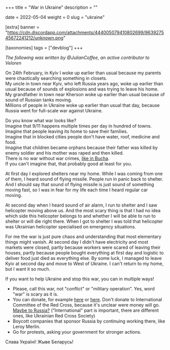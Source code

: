 +++
title = "War in Ukraine"
description = ""

date = 2022-05-04
weight = 0
slug = "ukraine"

[extra]
banner = "https://cdn.discordapp.com/attachments/444005079410802699/963927545672241212/unknown.png"

[taxonomies]
tags = ["devblog"]
+++

*The following was written by @JulianCoffee, an active contributor to Veloren*

On 24th February, in Kyiv I woke up earlier than usual because my parents were
chaotically searching something in closets.</br>
My uncle in town near Kyiv, who left
Russia years ago, woke up earlier than usual because of sounds of explosions and
was trying to leave his home.</br>
My grandfather in town near Kherson woke up
earlier than usual because of sound of Russian tanks moving.</br>
Millions of people
in Ukraine woke up earlier than usual that day, because Russia went for
full-scale war against Ukraine.

Do you know what war looks like?</br>
Imagine that 9/11 happens multiple times per
day in hundred of towns.</br>
Imagine that people leaving its home to save their
families.</br>
Imagine that in blocked cities people don't have water, roof, medicine
and food.</br>
Imagine that children became orphans because their father was killed
by enemy soldier and his mother was raped and then killed.</br>
There is no war
without war crimes, [like in Bucha](https://youtu.be/oJHhB85huXQ).</br>
If you can't
imagine that, that probably good at least for you.

At first day I explored shelters near my home. While I was coming from one of
them, I heard sound of flying missile. People run in panic back to shelter. And
I should say that sound of flying missile is just sound of something moving
fast, so I was in fear for my life each time I heard regular car moving.

At
second day when I heard sound of air alarm, I run to shelter and I saw
helicopter moving above us. And the most scary thing is that I had no idea which
side this helicopter belongs to and whether I will be able to run to shelter or
will die right there. When I got to shelter I was told that helicopter was
Ukrainian helicopter specialised on emergency situations.

For me the war is just
pure chaos and understanding that most elementary things might vanish. At second
day I didn't have electricity and most markets were closed, partly because
workers were scared of leaving their houses, partly because people bought
everything at first day and logistic to deliver food just died as everything
else. By some luck, I managed to leave Kyiv at second day and move to West of
Ukraine. I can't return to my home, but I want it so much.

If you want to help Ukraine and stop this war, you can in multiple ways!

* Please, call this war, not "conflict" or "military operation". Yes, word "war"
  is scary as it is.
* You can donate, for example
  [here](https://twitter.com/Ukraine/status/1505513001742487555) or
  [here](https://putina.net/). Don't donate to International Committee of the
  Red Cross, because it's unclear were money will go. [Maybe to
  Russia?](https://www.rada.gov.ua/en/news/News/220991.html) ("International"
  part is important, there are different ones, like Ukrainian Red Cross Society)
* Boycott companies that sponsor Russia by continuing working there, like Leroy
  Merlin.
* Go for protests, asking your government for stronger actions.

Слава Україні! Жыве Беларусь!
